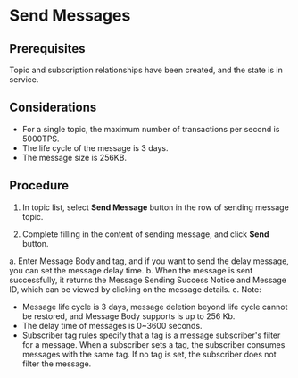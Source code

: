 # Send Messages
## Prerequisites
Topic and subscription relationships have been created, and the state is in service.

## Considerations
* For a single topic, the maximum number of transactions per second is 5000TPS.
* The life cycle of the message is 3 days.
* The message size is 256KB.
## Procedure
1. In topic list, select **Send Message** button in the row of sending message topic.
 
2. Complete filling in the content of sending message, and click **Send** button. 
 

a. Enter Message Body and tag, and if you want to send the delay message, you can set the message delay time.
b. When the message is sent successfully, it returns the Message Sending Success Notice and Message ID, which can be viewed by clicking on the message details.
c. Note:
*	Message life cycle is 3 days, message deletion beyond life cycle cannot be restored, and Message Body supports is up to 256 Kb.
*	The delay time of messages is 0~3600 seconds. 
*	Subscriber tag rules specify that a tag is a message subscriber's filter for a message. When a subscriber sets a tag, the subscriber consumes messages with the same tag. If no tag is set, the subscriber does not filter the message. 


